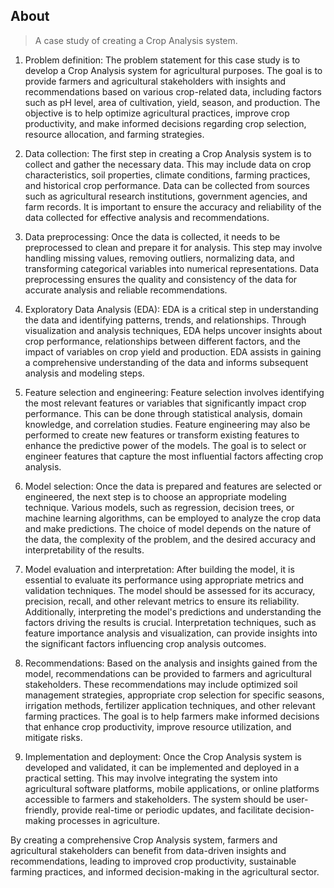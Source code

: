 ## About

> A case study of creating a Crop Analysis system.

1. Problem definition:
The problem statement for this case study is to develop a Crop Analysis system for agricultural purposes. The goal is to provide farmers and agricultural stakeholders with insights and recommendations based on various crop-related data, including factors such as pH level, area of cultivation, yield, season, and production. The objective is to help optimize agricultural practices, improve crop productivity, and make informed decisions regarding crop selection, resource allocation, and farming strategies.

2. Data collection:
The first step in creating a Crop Analysis system is to collect and gather the necessary data. This may include data on crop characteristics, soil properties, climate conditions, farming practices, and historical crop performance. Data can be collected from sources such as agricultural research institutions, government agencies, and farm records. It is important to ensure the accuracy and reliability of the data collected for effective analysis and recommendations.

3. Data preprocessing:
Once the data is collected, it needs to be preprocessed to clean and prepare it for analysis. This step may involve handling missing values, removing outliers, normalizing data, and transforming categorical variables into numerical representations. Data preprocessing ensures the quality and consistency of the data for accurate analysis and reliable recommendations.

4. Exploratory Data Analysis (EDA):
EDA is a critical step in understanding the data and identifying patterns, trends, and relationships. Through visualization and analysis techniques, EDA helps uncover insights about crop performance, relationships between different factors, and the impact of variables on crop yield and production. EDA assists in gaining a comprehensive understanding of the data and informs subsequent analysis and modeling steps.

5. Feature selection and engineering:
Feature selection involves identifying the most relevant features or variables that significantly impact crop performance. This can be done through statistical analysis, domain knowledge, and correlation studies. Feature engineering may also be performed to create new features or transform existing features to enhance the predictive power of the models. The goal is to select or engineer features that capture the most influential factors affecting crop analysis.

6. Model selection:
Once the data is prepared and features are selected or engineered, the next step is to choose an appropriate modeling technique. Various models, such as regression, decision trees, or machine learning algorithms, can be employed to analyze the crop data and make predictions. The choice of model depends on the nature of the data, the complexity of the problem, and the desired accuracy and interpretability of the results.

7. Model evaluation and interpretation:
After building the model, it is essential to evaluate its performance using appropriate metrics and validation techniques. The model should be assessed for its accuracy, precision, recall, and other relevant metrics to ensure its reliability. Additionally, interpreting the model's predictions and understanding the factors driving the results is crucial. Interpretation techniques, such as feature importance analysis and visualization, can provide insights into the significant factors influencing crop analysis outcomes.

8. Recommendations:
Based on the analysis and insights gained from the model, recommendations can be provided to farmers and agricultural stakeholders. These recommendations may include optimized soil management strategies, appropriate crop selection for specific seasons, irrigation methods, fertilizer application techniques, and other relevant farming practices. The goal is to help farmers make informed decisions that enhance crop productivity, improve resource utilization, and mitigate risks.

9. Implementation and deployment:
Once the Crop Analysis system is developed and validated, it can be implemented and deployed in a practical setting. This may involve integrating the system into agricultural software platforms, mobile applications, or online platforms accessible to farmers and stakeholders. The system should be user-friendly, provide real-time or periodic updates, and facilitate decision-making processes in agriculture.

By creating a comprehensive Crop Analysis system, farmers and agricultural stakeholders can benefit from data-driven insights and recommendations, leading to improved crop productivity, sustainable farming practices, and informed decision-making in the agricultural sector.